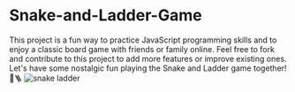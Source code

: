 # Snake-and-Ladder-Game
This project is a fun way to practice JavaScript programming skills and to enjoy a classic board game with friends or family online. Feel free to fork and contribute to this project to add more features or improve existing ones. Let's have some nostalgic fun playing the Snake and Ladder game together! 🐍🪜
![snake ladder](https://github.com/kadeejamansoor/Snake-and-Ladder-Game/assets/124794380/3cd482c2-1249-4fa1-a6a1-0e0a9c6aa7dc)

